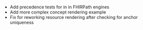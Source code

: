 * Add precedence tests for in in FHIRPath engines
* Add more complex concept rendering example
* Fix for reworking resource rendering after checking for anchor uniqueness


